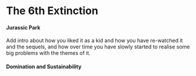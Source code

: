 # The 6th Extinction

#### Jurassic Park

Add intro about how you liked it as a kid and how you have re-watched it and the sequels, and how over time you have slowly started to realise some big problems with the themes of it.

#### 



#### Domination and Sustainability

####
